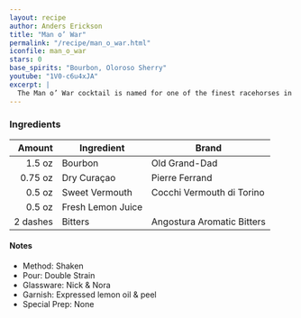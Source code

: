```yaml
---
layout: recipe
author: Anders Erickson
title: "Man o’ War"
permalink: "/recipe/man_o_war.html"
iconfile: man_o_war
stars: 0
base_spirits: "Bourbon, Oloroso Sherry"
youtube: "1V0-c6u4xJA"
excerpt: |
  The Man o’ War cocktail is named for one of the finest racehorses in history. This citrusy bourbon drink is a winner.
---
```


### Ingredients

|   Amount | Ingredient        | Brand                      |
| -------: | ----------------- | -------------------------- |
|   1.5 oz | Bourbon           | Old Grand-Dad              |
|  0.75 oz | Dry Curaçao       | Pierre Ferrand             |
|   0.5 oz | Sweet Vermouth    | Cocchi Vermouth di Torino  |
|   0.5 oz | Fresh Lemon Juice |
| 2 dashes | Bitters           | Angostura Aromatic Bitters |

#### Notes

- Method: Shaken
- Pour: Double Strain
- Glassware: Nick & Nora
- Garnish: Expressed lemon oil & peel
- Special Prep: None
